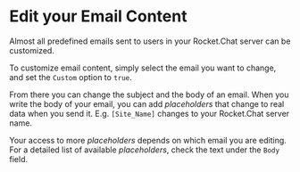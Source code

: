 # Edit your Email Content

Almost all predefined emails sent to users in your Rocket.Chat server can be customized.

To customize email content, simply select the email you want to change, and set the `Custom` option to `true`.

From there you can change the subject and the body of an email. When you write the body of your email, you can add _placeholders_ that change to real data when you send it. E.g. `[Site_Name]` changes to your Rocket.Chat server name.

Your access to more _placeholders_ depends on which email you are editing. For a detailed list of available _placeholders_, check the text under the `Body` field.
